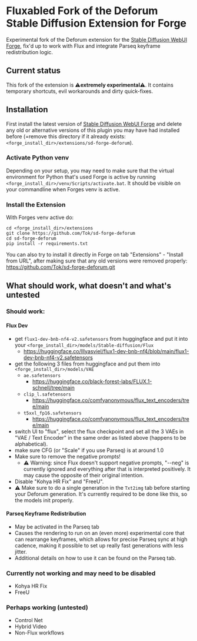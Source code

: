 
# Fluxabled Fork of the Deforum Stable Diffusion Extension for Forge

Experimental fork of the Deforum extension for the [Stable Diffusion WebUI Forge](https://github.com/lllyasviel/stable-diffusion-webui-forge), 
fix'd up to work with Flux and integrate Parseq keyframe redistribution logic.

## Current status

This fork of the extension is &#x26A0;&#xFE0F;**extremely experimental**&#x26A0;&#xFE0F;.
It contains temporary shortcuts, evil workarounds and dirty quick-fixes.

## Installation

First install the latest version of [Stable Diffusion WebUI Forge](https://github.com/lllyasviel/stable-diffusion-webui-forge) and delete any old or alternative versions of this plugin
you may have had installed before (=remove this directory if it already exists: `<forge_install_dir>/extensions/sd-forge-deforum`).

### Activate Python venv
Depending on your setup, you may need to make sure that the virtual environment for Python that's used Forge is active by running `<forge_install_dir>/venv/Scripts/activate.bat`.
It should be visible on your commandline when Forges venv is active.

### Install the Extension
With Forges venv active do:

    cd <forge_install_dir>/extensions
    git clone https://github.com/Tok/sd-forge-deforum
    cd sd-forge-deforum
    pip install -r requirements.txt

You can also try to install it directly in Forge on tab "Extensions" - "Install from URL", after making sure that any old versions were removed properly: https://github.com/Tok/sd-forge-deforum.git


## What should work, what doesn't and what's untested

### Should work:

#### Flux Dev
  * get `flux1-dev-bnb-nf4-v2.safetensors` from huggingface and put it into your `<forge_install_dir>/models/Stable-diffusion/Flux`
    * https://huggingface.co/lllyasviel/flux1-dev-bnb-nf4/blob/main/flux1-dev-bnb-nf4-v2.safetensors
  * get the following 3 files from huggingface and put them into `<forge_install_dir>/models/VAE`
    * `ae.safetensors`
      * https://huggingface.co/black-forest-labs/FLUX.1-schnell/tree/main
    * `clip_l.safetensors`
      * https://huggingface.co/comfyanonymous/flux_text_encoders/tree/main
    * `t5xxl_fp16.safetensors`
      * https://huggingface.co/comfyanonymous/flux_text_encoders/tree/main
  * switch UI to "flux", select the flux checkpoint and set all the 3 VAEs in "VAE / Text Encoder" in the same order as listed above (happens to be alphabetical).
  * make sure CFG (or "Scale" if you use Parseq) is at around 1.0
  * Make sure to remove the negative prompts!
    * &#x26A0;&#xFE0F; Warning: since Flux doesn't support negative prompts, "--neg" is currently ignored and everything after that is interpreted positively. 
      It may cause the opposite of their original intention.
  * Disable "Kohya HR Fix" and "FreeU".
  * &#x26A0;&#xFE0F; Make sure to do a single generation in the `Txt2img` tab before starting your Deforum generation. It's currently required to be done like this, so the models init properly.

#### Parseq Keyframe Redistribution
  * May be activated in the Parseq tab
  * Causes the rendering to run on an (even more) experimental core that can rearrange keyframes, which allows for precise Parseq sync at high cadence, making it possible to set up really fast generations with less jitter.
  * Additional details on how to use it can be found on the Parseq tab.

### Currently not working and may need to be disabled
* Kohya HR Fix
* FreeU

### Perhaps working (untested)
* Control Net
* Hybrid Video
* Non-Flux workflows
